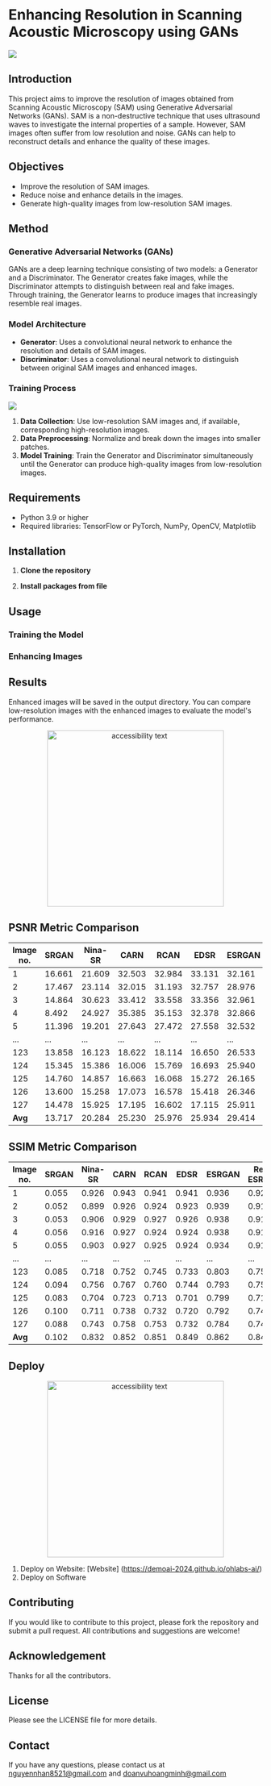 # Enhancing Resolution in Scanning Acoustic Microscopy using GANs

![](https://github.com/NTN-hacker/SAMGAN/blob/main/assets/picture/Image_Release/Image3_Model_Architecture.jpg)

## Introduction

This project aims to improve the resolution of images obtained from Scanning Acoustic Microscopy (SAM) using Generative Adversarial Networks (GANs). SAM is a non-destructive technique that uses ultrasound waves to investigate the internal properties of a sample. However, SAM images often suffer from low resolution and noise. GANs can help to reconstruct details and enhance the quality of these images.

## Objectives

- Improve the resolution of SAM images.
- Reduce noise and enhance details in the images.
- Generate high-quality images from low-resolution SAM images.

## Method

### Generative Adversarial Networks (GANs)

GANs are a deep learning technique consisting of two models: a Generator and a Discriminator. The Generator creates fake images, while the Discriminator attempts to distinguish between real and fake images. Through training, the Generator learns to produce images that increasingly resemble real images.

### Model Architecture

- **Generator**: Uses a convolutional neural network to enhance the resolution and details of SAM images.
- **Discriminator**: Uses a convolutional neural network to distinguish between original SAM images and enhanced images.

### Training Process

![](https://github.com/NTN-hacker/SAMGAN/blob/main/assets/picture/Image_Release/Image5_TrainingProcess.jpg)

1. **Data Collection**: Use low-resolution SAM images and, if available, corresponding high-resolution images.
2. **Data Preprocessing**: Normalize and break down the images into smaller patches.
3. **Model Training**: Train the Generator and Discriminator simultaneously until the Generator can produce high-quality images from low-resolution images.

## Requirements

- Python 3.9 or higher
- Required libraries: TensorFlow or PyTorch, NumPy, OpenCV, Matplotlib

## Installation

1. **Clone the repository**


2. **Install packages from file**

## Usage
### Training the Model
### Enhancing Images
## Results
Enhanced images will be saved in the output directory. You can compare low-resolution images with the enhanced images to evaluate the model's performance.

<p align="center">
  <img src="https://github.com/NTN-hacker/SAMGAN/blob/main/assets/picture/Github_Result.png" width="350" alt="accessibility text">
</p>

## PSNR Metric Comparison

| Image no. | SRGAN  | Nina-SR | CARN   | RCAN   | EDSR   | ESRGAN | Real-ESRGAN | SAMGAN (Ours) |
|-----------|--------|---------|--------|--------|--------|--------|-------------|---------------|
| 1         | 16.661 | 21.609  | 32.503 | 32.984 | 33.131 | 32.161 | 35.677      | 39.867        |
| 2         | 17.467 | 23.114  | 32.015 | 31.193 | 32.757 | 28.976 | 34.659      | 39.789        |
| 3         | 14.864 | 30.623  | 33.412 | 33.558 | 33.356 | 32.961 | 33.658      | 39.731        |
| 4         | 8.492  | 24.927  | 35.385 | 35.153 | 32.378 | 32.866 | 35.038      | 39.632        |
| 5         | 11.396 | 19.201  | 27.643 | 27.472 | 27.558 | 32.532 | 29.511      | 39.555        |
| ...       | ...    | ...     | ...    | ...    | ...    | ...    | ...         | ...           |
| 123       | 13.858 | 16.123  | 18.622 | 18.114 | 16.650 | 26.533 | 26.197      | 26.813        |
| 124       | 15.345 | 15.386  | 16.006 | 15.769 | 16.693 | 25.940 | 24.801      | 26.804        |
| 125       | 14.760 | 14.857  | 16.663 | 16.068 | 15.272 | 26.165 | 26.325      | 26.725        |
| 126       | 13.600 | 15.258  | 17.073 | 16.578 | 15.418 | 26.346 | 25.720      | 26.645        |
| 127       | 14.478 | 15.925  | 17.195 | 16.602 | 17.115 | 25.911 | 27.107      | 26.349        |
| **Avg**   | 13.717 | 20.284  | 25.230 | 25.976 | 25.934 | 29.414 | 30.630      | 33.978        |

## SSIM Metric Comparison

| Image no. | SRGAN  | Nina-SR | CARN   | RCAN   | EDSR   | ESRGAN | Real-ESRGAN | SAMGAN (Ours) |
|-----------|--------|---------|--------|--------|--------|--------|-------------|---------------|
| 1         | 0.055  | 0.926   | 0.943  | 0.941  | 0.941  | 0.936  | 0.929       | 0.962         |
| 2         | 0.052  | 0.899   | 0.926  | 0.924  | 0.923  | 0.939  | 0.910       | 0.950         |
| 3         | 0.053  | 0.906   | 0.929  | 0.927  | 0.926  | 0.938  | 0.910       | 0.953         |
| 4         | 0.056  | 0.916   | 0.927  | 0.924  | 0.924  | 0.938  | 0.911       | 0.952         |
| 5         | 0.055  | 0.903   | 0.927  | 0.925  | 0.924  | 0.934  | 0.910       | 0.951         |
| ...       | ...    | ...     | ...    | ...    | ...    | ...    | ...         | ...           |
| 123       | 0.085  | 0.718   | 0.752  | 0.745  | 0.733  | 0.803  | 0.750       | 0.834         |
| 124       | 0.094  | 0.756   | 0.767  | 0.760  | 0.744  | 0.793  | 0.753       | 0.838         |
| 125       | 0.083  | 0.704   | 0.723  | 0.713  | 0.701  | 0.799  | 0.719       | 0.816         |
| 126       | 0.100  | 0.711   | 0.738  | 0.732  | 0.720  | 0.792  | 0.748       | 0.841         |
| 127       | 0.088  | 0.743   | 0.758  | 0.753  | 0.732  | 0.784  | 0.749       | 0.836         |
| **Avg**   | 0.102  | 0.832   | 0.852  | 0.851  | 0.849  | 0.862  | 0.842       | 0.906         |


## Deploy


<p align="center">
  <img src="https://github.com/NTN-hacker/SAMGAN/blob/main/assets/picture/Image_Release/Image7_Flowchart_DeployModel.jpg" width="350" alt="accessibility text">
</p>

1. Deploy on Website: [Website] (https://demoai-2024.github.io/ohlabs-ai/)
2. Deploy on Software
## Contributing
If you would like to contribute to this project, please fork the repository and submit a pull request. All contributions and suggestions are welcome!

## Acknowledgement
Thanks for all the contributors.

## License
Please see the LICENSE file for more details.

## Contact
If you have any questions, please contact us at nguyennhan8521@gmail.com and doanvuhoangminh@gmail.com

